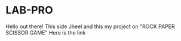 # LAB-PRO
Hello out there!
This side Jheel and this my project on "ROCK PAPER SCISSOR GAME" 
Here is the link 
